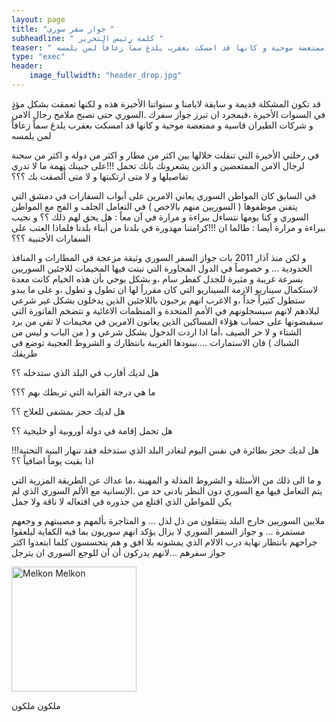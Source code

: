 ```yaml
---
layout: page
title: "جواز سفر سوري "
subheadline: " كلمة رئيس التحرير "
teaser: " قد تكون المشكلة قديمة و سابقة لايامنا و سنواتنا الأخيرة هذه و لكنها تعمقت بشكل مؤذٍ في السنوات الأخيرة ،فبمجرد ان تبرز جواز سفرك السوري حتى تصبح ملامح رجال الامن و شركات الطيران قاسية و ممتعضة موحية و كانها قد امسكت بعقرب يلدغ سماً زعافاً لمن يلمسه"
type: "exec"
header:
    image_fullwidth: "header_drop.jpg"
---
```



 قد تكون المشكلة قديمة و سابقة لايامنا و سنواتنا الأخيرة هذه و لكنها تعمقت بشكل مؤذٍ في السنوات الأخيرة ،فبمجرد ان تبرز جواز سفرك .السوري حتى تصبح ملامح رجال الامن و شركات الطيران قاسية و ممتعضة موحية و كانها قد امسكت بعقرب يلدغ سماً زعافاً لمن يلمسه

في رحلتي الأخيرة التي تنقلت خلالها بين اكثر من مطار و اكثر من دولة و اكثر من سحنة لرجال الامن الممتعضين و الذين يشعرونك بانك تحمل !!!على جبينك تهمة ما لا تدري تفاصيلها و لا متى ارتكبتها و لا متى أُلصقت بك ؟؟؟

في السابق كان المواطن السوري يعاني الامرين على أبواب السفارات في دمشق التي يتفنن موظفوها ( السوريين منهم بالاخص ) في التعامل الجلف و الفج مع المواطن السوري و كنا يومها نتساءل ببراءة و مرارة في آن معاً : هل يحق لهم ذلك ؟؟ و نجيب ببراءة و مرارة أيضا : طالما ان !!!كرامتنا مهدورة في بلدنا من أبناء بلدنا فلماذا العتب على السفارات الأجنبية ؟؟؟

و لكن منذ آذار 2011 بات جواز السفر السوري وثيقة مزعجة في المطارات و المنافذ الحدودية ... و خصوصاً في الدول المجاورة التي نبتت فيها المخيمات للاجئين السوريين بسرعة غريبة و مثيرة للجدل كفطر سام ،و بشكل يوحي بأن هذه الخيام كانت معدة لاستكمال سيناريو الازمة السيناريو التي كان مقرراً لها ان تطول و تطول ،و على ما يبدو ستطول كثيراً جداً ،و الاغرب انهم يرحبون باللاجئين الذين يدخلون بشكل غير شرعي لبلادهم لانهم سيسجلونهم في الأمم المتحدة و المنظمات الاغائية و تتضخم الفاتورة التي سيقبضونها على حساب هؤلاء المساكين الذين يعانون الامرين في مخيمات لا تقي من برد الشتاء و لا حر الصيف ،أما اذا اردت الدخول بشكل شرعي و ( من  الباب و ليس من الشباك ) فان الاستمارات ....ببنودها الغريبة بانتظارك و الشروط العجيبة توضع في طريقك

هل لديك أقارب في البلد الذي ستدخله ؟؟

ما هي درجة القرابة التي تربطك بهم ؟؟؟

هل لديك حجز بمشفى للعلاج ؟؟

هل تحمل إقامة في دولة أوروبية أو خليجية ؟؟

!!!هل لديك حجز بطائرة في نفس اليوم لتغادر البلد الذي ستدخله فقد تنهار البنية التحتية اذا بقيت يوماً اضافياً ؟؟

و ما الى ذلك من الأسئلة و الشروط المذلة و المهينة ،ما عداك عن الطريقة المزرية التي يتم التعامل فيها مع السوري دون النظر بادنى حد من .الإنسانية مع الألم السوري الذي لم يكن للمواطن الذي اقتلع من جذوره في افتعاله لا ناقة ولا جمل

ملايين السوريين خارج البلد ينتقلون من ذل لذل ... و المتاجرة بألمهم و مصيبتهم و وجعهم مستمرة ... و جواز السفر السوري لا يزال يؤكد انهم سوريون بما فيه الكفاية ليلعقوا جراحهم بانتظار نهاية درب الالام الذي يمشونه بلا افق و هم يتحسسون كلما ابتعدوا اكثر جواز سفرهم ...لانهم يدركون أن آن للوجع السوري ان يترجل



<img src="{{ site.url }}/images/melkon-melkon.jpg" alt="Melkon Melkon" style="width: 200px;"/>

ملكون ملكون
